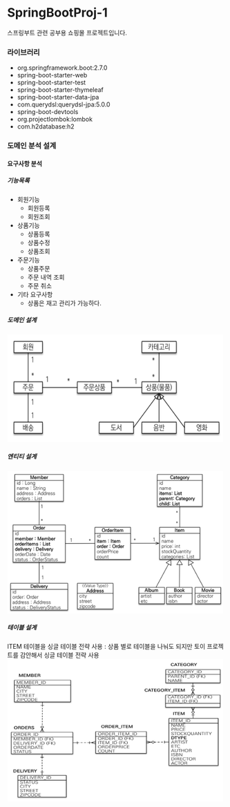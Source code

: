 # SpringBootProj-1
스프링부트 관련 공부용 쇼핑몰 프로젝트입니다.

### 라이브러리
- org.springframework.boot:2.7.0
- spring-boot-starter-web
- spring-boot-starter-test
- spring-boot-starter-thymeleaf
- spring-boot-starter-data-jpa
- com.querydsl:querydsl-jpa:5.0.0
- spring-boot-devtools
- org.projectlombok:lombok
- com.h2database:h2

### 도메인 분석 설계

#### 요구사항 분석
##### 기능목록
- 회원기능
  - 회원등록
  - 회원조회
- 상품기능
  - 상품등록
  - 상품수정
  - 상품조회
- 주문기능
  - 상품주문
  - 주문 내역 조회
  - 주문 취소
- 기타 요구사항
  - 상품은 재고 관리가 가능하다.



##### 도메인 설계
<img src="/src/main/resources/static/images/domainDesign.png" width="500px;" height="250px;">

##### 엔티티 설계
<img src="/src/main/resources/static/images/entityDesign.png" width="500px;" height="330px;">

##### 테이블 설계
ITEM 테이블을 싱글 테이블 전략 사용 : 상품 별로 테이블을 나눠도 되지만 토이 프로젝트를 감안해서 싱글 테이블 전략 사용<br>
<img src="/src/main/resources/static/images/tableDesign.png" width="500px;" height="330px;">
